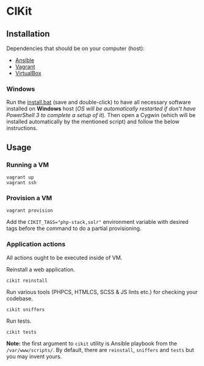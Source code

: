 # CIKit

## Installation

Dependencies that should be on your computer (host):

- [Ansible](http://docs.ansible.com/ansible/intro_installation.html#latest-releases-via-pip)
- [Vagrant](https://www.vagrantup.com/downloads.html)
- [VirtualBox](https://www.virtualbox.org/wiki/Downloads)

### Windows

Run the [install.bat](https://github.com/BR0kEN-/cikit/blob/master/tests/cygwin/install.bat) (save and double-click) to have all necessary software installed on **Windows** host (*OS will be automatically restarted if don't have PowerShell 3 to complete a setup of it*). Then open a Cygwin (which will be installed automatically by the mentioned script) and follow the below instructions.

## Usage

### Running a VM

```shell
vagrant up
vagrant ssh
```

### Provision a VM

```shell
vagrant provision
```

Add the `CIKIT_TAGS="php-stack,solr"` environment variable with desired tags before the command to do a partial provisioning.

### Application actions

All actions ought to be executed inside of VM.

Reinstall a web application.

```shell
cikit reinstall
```

Run various tools (PHPCS, HTMLCS, SCSS & JS lints etc.) for checking your codebase.

```shell
cikit sniffers
```

Run tests.

```shell
cikit tests
```

**Note:** the first argument to `cikit` utility is Ansible playbook from the `/var/www/scripts/`. By default, there are `reinstall`, `sniffers` and `tests` but you may invent yours.
